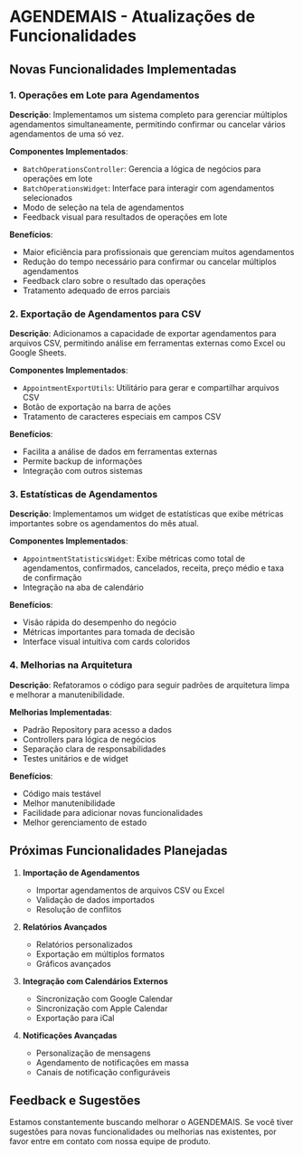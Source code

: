 # AGENDEMAIS - Atualizações de Funcionalidades

## Novas Funcionalidades Implementadas

### 1. Operações em Lote para Agendamentos

**Descrição**: Implementamos um sistema completo para gerenciar múltiplos agendamentos simultaneamente, permitindo confirmar ou cancelar vários agendamentos de uma só vez.

**Componentes Implementados**:
- `BatchOperationsController`: Gerencia a lógica de negócios para operações em lote
- `BatchOperationsWidget`: Interface para interagir com agendamentos selecionados
- Modo de seleção na tela de agendamentos
- Feedback visual para resultados de operações em lote

**Benefícios**:
- Maior eficiência para profissionais que gerenciam muitos agendamentos
- Redução do tempo necessário para confirmar ou cancelar múltiplos agendamentos
- Feedback claro sobre o resultado das operações
- Tratamento adequado de erros parciais

### 2. Exportação de Agendamentos para CSV

**Descrição**: Adicionamos a capacidade de exportar agendamentos para arquivos CSV, permitindo análise em ferramentas externas como Excel ou Google Sheets.

**Componentes Implementados**:
- `AppointmentExportUtils`: Utilitário para gerar e compartilhar arquivos CSV
- Botão de exportação na barra de ações
- Tratamento de caracteres especiais em campos CSV

**Benefícios**:
- Facilita a análise de dados em ferramentas externas
- Permite backup de informações
- Integração com outros sistemas

### 3. Estatísticas de Agendamentos

**Descrição**: Implementamos um widget de estatísticas que exibe métricas importantes sobre os agendamentos do mês atual.

**Componentes Implementados**:
- `AppointmentStatisticsWidget`: Exibe métricas como total de agendamentos, confirmados, cancelados, receita, preço médio e taxa de confirmação
- Integração na aba de calendário

**Benefícios**:
- Visão rápida do desempenho do negócio
- Métricas importantes para tomada de decisão
- Interface visual intuitiva com cards coloridos

### 4. Melhorias na Arquitetura

**Descrição**: Refatoramos o código para seguir padrões de arquitetura limpa e melhorar a manutenibilidade.

**Melhorias Implementadas**:
- Padrão Repository para acesso a dados
- Controllers para lógica de negócios
- Separação clara de responsabilidades
- Testes unitários e de widget

**Benefícios**:
- Código mais testável
- Melhor manutenibilidade
- Facilidade para adicionar novas funcionalidades
- Melhor gerenciamento de estado

## Próximas Funcionalidades Planejadas

1. **Importação de Agendamentos**
   - Importar agendamentos de arquivos CSV ou Excel
   - Validação de dados importados
   - Resolução de conflitos

2. **Relatórios Avançados**
   - Relatórios personalizados
   - Exportação em múltiplos formatos
   - Gráficos avançados

3. **Integração com Calendários Externos**
   - Sincronização com Google Calendar
   - Sincronização com Apple Calendar
   - Exportação para iCal

4. **Notificações Avançadas**
   - Personalização de mensagens
   - Agendamento de notificações em massa
   - Canais de notificação configuráveis

## Feedback e Sugestões

Estamos constantemente buscando melhorar o AGENDEMAIS. Se você tiver sugestões para novas funcionalidades ou melhorias nas existentes, por favor entre em contato com nossa equipe de produto.